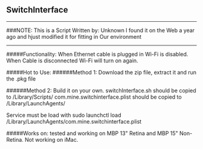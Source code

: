 ## SwitchInterface

****
###NOTE: 
This is a Script Written by: Unknown 
I found it on the Web a year ago and hjust modified it for fitting in Our environment
****

#####Functionality:
When Ethernet cable is plugged in Wi-Fi is disabled. When Cable is disconnected Wi-Fi will turn on again.



#####Hot to Use:
######Method 1: Download the zip file, extract it and run the .pkg file

######Method 2: Build it on your own. 
switchInterface.sh should be copied to /Library/Scripts/
com.mine.switchinterface.plist should be copied to /Library/LaunchAgents/

Service must be load with sudo launchctl load /Library/LaunchAgents/com.mine.switchinterface.plist



#####Works on:
tested and working on MBP 13" Retina and MBP 15" Non-Retina.
Not working on iMac.


